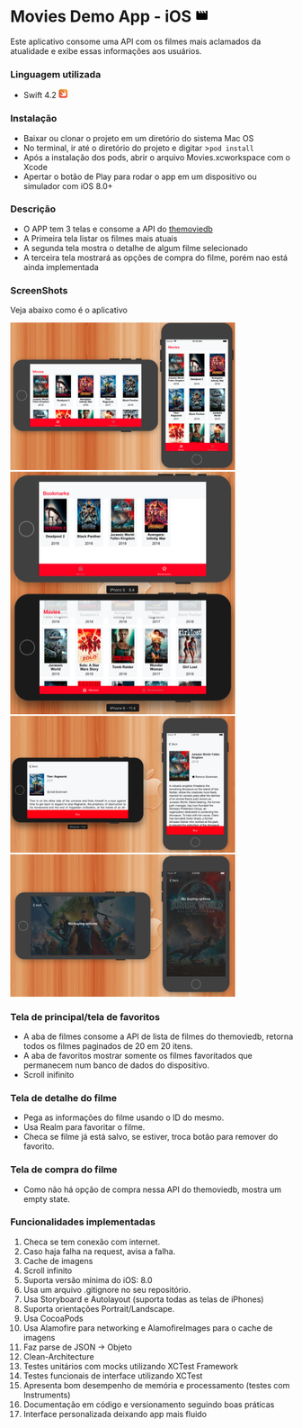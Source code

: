 
# Movies Demo App - iOS <img src="img/logo.png" width="24px">

Este aplicativo consome uma API com os filmes mais aclamados da atualidade e exibe essas informações aos usuários.

### Linguagem utilizada

- Swift 4.2 <img src="img/swift.png" width="16px">


### Instalação
- Baixar ou clonar o projeto em um diretório do sistema Mac OS
- No terminal, ir até o diretório do projeto e digitar >`pod install`
- Após a instalação dos pods, abrir o arquivo Movies.xcworkspace com o Xcode
- Apertar o botão de Play para rodar o app em um dispositivo ou simulador com iOS 8.0+

### Descrição
- O APP tem 3 telas e consome a API do [themoviedb]("https://api.themoviedb.org/)
- A Primeira tela listar os filmes mais atuais
- A segunda tela mostra o detalhe de algum filme selecionado
- A terceira tela mostrará as opções de compra do filme, porém nao está ainda implementada

### ScreenShots
Veja abaixo como é o aplicativo

<img src="img/home.png" width="400"> 
<img src="img/bookmark.png" width="400"> 
<img src="img/detail.png" width="400"> 
<img src="img/buy.png" width="400">                            


### Tela de principal/tela de favoritos
- A aba de filmes consome a API de lista de filmes do themoviedb, retorna todos os filmes paginados de 20 em 20 itens.
- A aba de favoritos mostrar somente os filmes favoritados que permanecem num banco de dados do dispositivo.
- Scroll inifinito

### Tela de detalhe do filme
- Pega as informações do filme usando o ID do mesmo.
- Usa Realm para favoritar o filme.
- Checa se filme já está salvo, se estiver, troca botão para remover do favorito.

### Tela de compra do filme
- Como não há opção de compra nessa API do themoviedb, mostra um empty state.

### Funcionalidades implementadas
1. Checa se tem conexão com internet.
1. Caso haja falha na request, avisa a falha.
1. Cache de imagens
1. Scroll infinito
1. Suporta versão mínima do iOS: 8.0
1. Usa um arquivo .gitignore no seu repositório.
1. Usa Storyboard e Autolayout (suporta todas as telas de iPhones)
1. Suporta orientações Portrait/Landscape.
1. Usa CocoaPods
1. Usa Alamofire para networking e AlamofireImages para o cache de imagens
1. Faz parse de JSON -> Objeto
1. Clean-Architecture
1. Testes unitários com mocks utilizando XCTest Framework
1. Testes funcionais de interface utilizando XCTest
1. Apresenta bom desempenho de memória e processamento (testes com Instruments)
1. Documentação em código e versionamento seguindo boas práticas
1. Interface personalizada deixando app mais fluido

